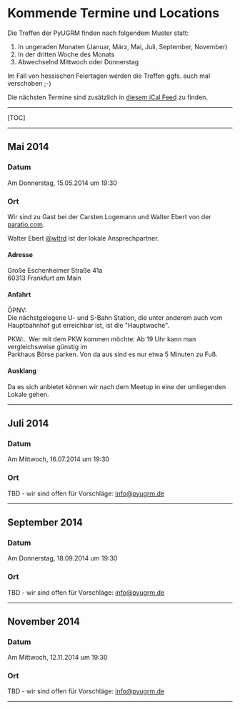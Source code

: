 <!-- 
.. title: Terminübersicht der Python UserGroup Rhein-Main
.. hidetitle: True
.. slug: termine-der-python-user-group-rhein-main
.. date: 2014/04/25 23:45:33
.. tags: 
.. link: 
.. description: Auf dieser Seite finden sich die aktuellen Termine und Locations der PyUGRM-Treffen
.. type: text
-->

# Kommende Termine und Locations

Die Treffen der PyUGRM finden nach folgendem Muster statt: 

1. In ungeraden Monaten (Januar, März, Mai, Juli, September, November)
2. In der dritten Woche des Monats
3. Abwechselnd Mittwoch oder Donnerstag

Im Fall von hessischen Feiertagen werden die Treffen ggfs. auch mal verschoben ;-)

Die nächsten Termine sind zusätzlich in [diesem iCal Feed][ical] zu finden.

---

[TOC]

---

## Mai 2014

### Datum

Am Donnerstag, 15.05.2014 um 19:30

### Ort

Wir sind zu Gast bei der Carsten Logemann und Walter Ebert von der  
[paratio.com][paratio]. 

Walter Ebert [@wltrd][walterebert] ist der lokale Ansprechpartner.

#### Adresse

Große Eschenheimer Straße 41a  
60313 Frankfurt am Main  

#### Anfahrt

ÖPNV:  
Die nächstgelegene U- und S-Bahn Station, die unter anderem auch vom  
Hauptbahnhof gut erreichbar ist, ist die "Hauptwache".

PKW:..
Wer mit dem PKW kommen möchte: Ab 19 Uhr kann man vergleichsweise günstig im  
Parkhaus Börse parken. Von da aus sind es nur etwa 5 Minuten zu Fuß.

#### Ausklang

Da es sich anbietet können wir nach dem Meetup in eine der umliegenden Lokale
gehen.

---

## Juli 2014

### Datum

Am Mittwoch, 16.07.2014 um 19:30

### Ort

TBD - wir sind offen für Vorschläge: <info@pyugrm.de>

---

## September 2014

### Datum

Am Donnerstag, 18.09.2014 um 19:30

### Ort

TBD - wir sind offen für Vorschläge: <info@pyugrm.de>

---

## November 2014

### Datum

Am Mittwoch, 12.11.2014 um 19:30

### Ort

TBD - wir sind offen für Vorschläge: <info@pyugrm.de>

---

[paratio]: http://paratio.com
[walterebert]: https://twitter.com/wltrd
[ical]: https://www.google.com/calendar/ical/ke60km0ljqrjdtdpdo8irchfu0%40group.calendar.google.com/public/basic.ics
